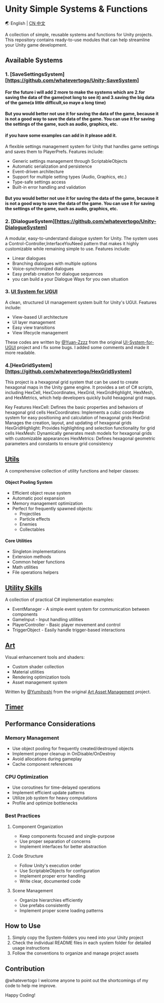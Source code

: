 # Unity Simple Systems & Functions

🌏 English | [CN 中文](README.CN.md)

A collection of simple, reusable systems and functions for Unity projects. This repository contains ready-to-use modules that can help streamline your Unity game development.

## Available Systems


### 1. [SaveSettingsSystem][https://github.com/whatevertogo/Unity-SaveSystem]

#### For the future i will add 2 more to make the systems which are 2.for saving the data of the game(not long to see it) and 3.saving the big data of the game(a little difficult,so maye a long time)

#### But you would better not use it for saving the data of the game, because it is not a good way to save the data of the game. You can use it for saving the settings of the game, such as audio, graphics, etc.

#### if you have some examples can add in it please add it.

A flexible settings management system for Unity that handles game settings and saves them to PlayerPrefs. Features include:

- Generic settings management through ScriptableObjects
- Automatic serialization and persistence
- Event-driven architecture
- Support for multiple setting types (Audio, Graphics, etc.)
- Type-safe settings access
- Built-in error handling and validation

#### But you would better not use it for saving the data of the game, because it is not a good way to save the data of the game. You can use it for saving the settings of the game, such as audio, graphics, etc.

### 2. [DialogueSystem][https://github.com/whatevertogo/Unity-DialogueSystem]

A modular, easy-to-understand dialogue system for Unity. The system uses a Control-Controller,InterfaceYouNeed  pattern that makes it highly customizable while remaining simple to use. Features include:

- Linear dialogues
- Branching dialogues with multiple options
- Voice-synchronized dialogues
- Easy prefab creation for dialogue sequences
- you can build a your Dialogue Ways for you own situation

### 3. [UI System for UGUI](LearnAndDoPls/Systems/UI-System-for-UGUI/README.EN.md)

A clean, structured UI management system built for Unity's UGUI. Features include:

- View-based UI architecture
- UI layer management
- Easy view transitions
- View lifecycle management

These codes are written by [@Yuan-Zzzz](https://github.com/Yuan-Zzzz) from the original [UI-System-for-UGUI](https://github.com/Yuan-Zzzz/UI-System-for-UGUI) project and i fix some bugs. I added some comments and made it more readable.


### 4.[HexGridSystem][https://github.com/whatevertogo/HexGridSystem]

This project is a hexagonal grid system that can be used to create hexagonal maps in the Unity game engine. It provides a set of C# scripts, including HexCell, HexCoordinates, HexGrid, HexGridHighlight, HexMesh, and HexMetrics, which help developers quickly build hexagonal grid maps.

Key Features
HexCell: Defines the basic properties and behaviors of hexagonal grid cells
HexCoordinates: Implements a cubic coordinate system for easy positioning and calculation of hexagonal grids
HexGrid: Manages the creation, layout, and updating of hexagonal grids
HexGridHighlight: Provides highlighting and selection functionality for grid cells
HexMesh: Dynamically generates mesh models for hexagonal grids with customizable appearances
HexMetrics: Defines hexagonal geometric parameters and constants to ensure grid consistency


## [Utils](LearnAndDoPls/Utils/README.EN_Utils.md)

A comprehensive collection of utility functions and helper classes:

#### Object Pooling System
- Efficient object reuse system
- Automatic pool expansion
- Memory management optimization
- Perfect for frequently spawned objects:
  - Projectiles
  - Particle effects
  - Enemies
  - Collectables

#### Core Utilities
- Singleton implementations
- Extension methods
- Common helper functions
- Math utilities
- File operations helpers

## [Utility Skills](LearnAndDoPls/SomeSkills/README.EN_SomeSkills.md)

A collection of practical C# implementation examples:

- EventManager - A simple event system for communication between components
- GameInput - Input handling utilities
- PlayerController - Basic player movement and control
- TriggerObject - Easily handle trigger-based interactions

## [Art](Art/README.EN_Art.md)

Visual enhancement tools and shaders:

- Custom shader collection
- Material utilities
- Rendering optimization tools
- Asset management system

Written by [@Yumihoshi](https://github.com/Yumihoshi) from the original [Art Asset Management](https://github.com/Yumihoshi/Art-Asset-Management) project.

## [Timer](https://github.com/whatevertogo/Timer)




## Performance Considerations



### Memory Management

- Use object pooling for frequently created/destroyed objects
- Implement proper cleanup in OnDisable/OnDestroy
- Avoid allocations during gameplay
- Cache component references

### CPU Optimization

- Use coroutines for time-delayed operations
- Implement efficient update patterns
- Utilize job system for heavy computations
- Profile and optimize bottlenecks

### Best Practices

1. Component Organization
   - Keep components focused and single-purpose
   - Use proper separation of concerns
   - Implement interfaces for better abstraction

2. Code Structure
   - Follow Unity's execution order
   - Use ScriptableObjects for configuration
   - Implement proper error handling
   - Write clear, documented code

3. Scene Management
   - Organize hierarchies efficiently
   - Use prefabs consistently
   - Implement proper scene loading patterns


## How to Use

1. Simply copy the System-folders you need into your Unity project
2. Check the individual README files in each system folder for detailed usage instructions
3. Follow the conventions to organize and manage project assets

## Contribution

@whatevertogo I welcome anyone to point out the shortcomings of my code to help me improve.

Happy Coding!

